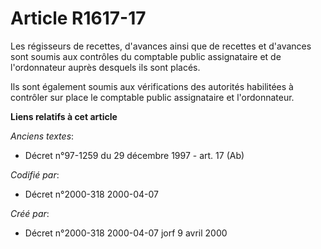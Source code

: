 # Article R1617-17

Les régisseurs de recettes, d'avances ainsi que de recettes et d'avances sont soumis aux contrôles du comptable public
assignataire et de l'ordonnateur auprès desquels ils sont placés.

Ils sont également soumis aux vérifications des autorités habilitées à contrôler sur place le comptable public assignataire
et l'ordonnateur.

**Liens relatifs à cet article**

_Anciens textes_:

  - Décret n°97-1259 du 29 décembre 1997 - art. 17 (Ab)

_Codifié par_:

  - Décret n°2000-318 2000-04-07

_Créé par_:

  - Décret n°2000-318 2000-04-07 jorf 9 avril 2000
